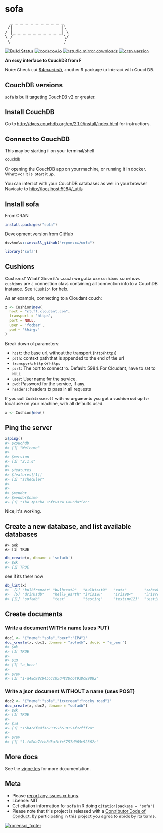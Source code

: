 sofa
====



<pre>
  _ _ _ _ _ _ _ _ _ _ _
 /|                   |\
/ |_ _ _ _ _ _ _ _ _ _| \
\ /                    \/
 \ ___________________ /
</pre>

[![Build Status](https://travis-ci.org/ropensci/sofa.svg?branch=master)](https://travis-ci.org/ropensci/sofa)
[![codecov.io](https://codecov.io/github/ropensci/sofa/coverage.svg?branch=master)](https://codecov.io/github/ropensci/sofa?branch=master)
[![rstudio mirror downloads](http://cranlogs.r-pkg.org/badges/grand-total/sofa?color=ff69b4)](https://github.com/metacran/cranlogs.app)
[![cran version](http://www.r-pkg.org/badges/version/sofa)](https://cran.r-project.org/package=sofa)

__An easy interface to CouchDB from R__

Note: Check out [*R4couchdb*](https://github.com/wactbprot/R4CouchDB), another R
package to interact with CouchDB.

## CouchDB versions

`sofa` is built targeting CouchDB v2 or greater.

## Install CouchDB

Go to <http://docs.couchdb.org/en/2.1.0/install/index.html> for instructions.

## Connect to CouchDB

This may be starting it on your terminal/shell

```sh
couchdb
```

Or opening the CouchDB app on your machine, or running it in docker. Whatever it
is, start it up.

You can interact with your CouchDB databases as well in your browser. Navigate to <http://localhost:5984/_utils>

## Install sofa

From CRAN


```r
install.packages("sofa")
```

Development version from GitHub


```r
devtools::install_github("ropensci/sofa")
```


```r
library('sofa')
```

## Cushions

Cushions? What? Since it's couch we gotta use `cushions` somehow. `cushions` are a
connection class containing all connection info to a CouchDB instance.
See `?Cushion` for help.

As an example, connecting to a Cloudant couch:


```r
z <- Cushion$new(
  host = "stuff.cloudant.com",
  transport = 'https',
  port = NULL,
  user = 'foobar',
  pwd = 'things'
)
```

Break down of parameters:

* `host`: the base url, without the transport (`http`/`https`)
* `path`: context path that is appended to the end of the url
* `transport`: `http` or `https`
* `port`: The port to connect to. Default: 5984. For Cloudant, have to set to `NULL`
* `user`: User name for the service.
* `pwd`: Password for the service, if any.
* `headers`: headers to pass in all requests

If you call `Cushion$new()` with no arguments you get a cushion set up for local
use on your machine, with all defaults used.


```r
x <- Cushion$new()
```

## Ping the server


```r
x$ping()
#> $couchdb
#> [1] "Welcome"
#> 
#> $version
#> [1] "2.1.0"
#> 
#> $features
#> $features[[1]]
#> [1] "scheduler"
#> 
#> 
#> $vendor
#> $vendor$name
#> [1] "The Apache Software Foundation"
```

Nice, it's working.

## Create a new database, and list available databases


```
#> $ok
#> [1] TRUE
```


```r
db_create(x, dbname = 'sofadb')
#> $ok
#> [1] TRUE
```

see if its there now


```r
db_list(x)
#>  [1] "bulkfromchr" "bulktest2"   "bulktest3"   "cats"        "cchecksdb"  
#>  [6] "drinksdb"    "hello_earth" "iris190"     "iris984"     "irisrows"   
#> [11] "sofadb"      "test"        "testing"     "testing123"  "testiris"
```

## Create documents

### Write a document WITH a name (uses PUT)


```r
doc1 <- '{"name":"sofa","beer":"IPA"}'
doc_create(x, doc1, dbname = "sofadb", docid = "a_beer")
#> $ok
#> [1] TRUE
#> 
#> $id
#> [1] "a_beer"
#> 
#> $rev
#> [1] "1-a48c98c945bcc05d482bc6f938c89882"
```

### Write a json document WITHOUT a name (uses POST)


```r
doc2 <- '{"name":"sofa","icecream":"rocky road"}'
doc_create(x, doc2, dbname = "sofadb")
#> $ok
#> [1] TRUE
#> 
#> $id
#> [1] "15b4cdf4dfa683352b57015af2cfff2a"
#> 
#> $rev
#> [1] "1-fd0da7fcb8d3afbfc5757d065c92362c"
```

## More docs

See the [vignettes](https://github.com/ropensci/sofa/tree/master/vignettes) for more documentation.


## Meta

* Please [report any issues or bugs](https://github.com/ropensci/sofa/issues).
* License: MIT
* Get citation information for `sofa` in R doing `citation(package = 'sofa')`
* Please note that this project is released with a [Contributor Code of Conduct](CONDUCT.md). By participating in this project you agree to abide by its terms.

[![ropensci_footer](http://ropensci.org/public_images/github_footer.png)](http://ropensci.org)
